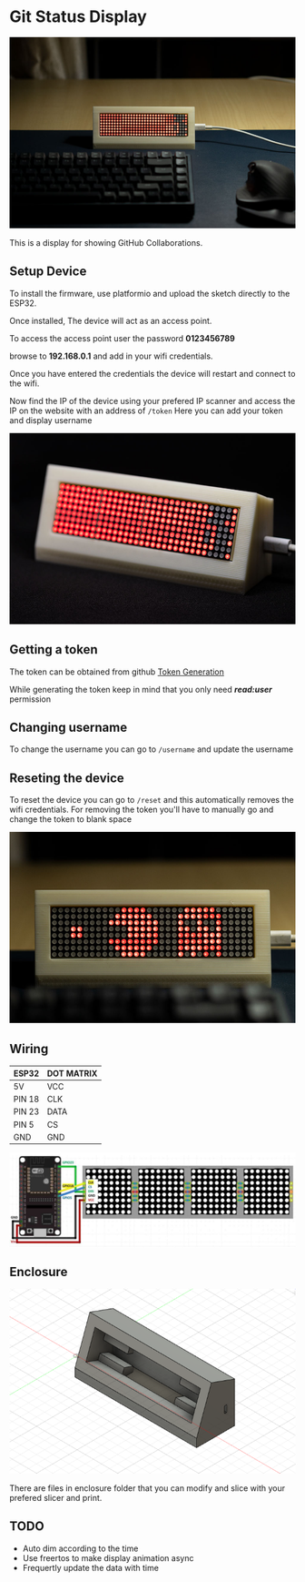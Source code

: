 # Git Status Display

![Background](Images/background.jpg)

This is a display for showing GitHub Collaborations.

## Setup Device

To install the firmware, use platformio and upload the sketch directly to the ESP32.

Once installed, The device will act as an access point.

To access the access point user the password **0123456789**

browse to **192.168.0.1** and add in your wifi credentials.

Once you have entered the credentials the device will restart and connect to the wifi.

Now find the IP of the device using your prefered IP scanner and access the IP on the website with an address of `/token`
Here you can add your token and display username

![Git Status Display](Images/angled.jpg)

## Getting a token

The token can be obtained from github
[Token Generation](https://github.com/settings/tokens)

While generating the token keep in mind that you only need ***read:user*** permission

## Changing username

To change the username you can go to `/username` and update the username

## Reseting the device

To reset the device you can go to `/reset` and this automatically removes the wifi credentials.
For removing the token you'll have to manually go and change the token to blank space

![Git Status Display Loading](Images/zoomed.jpg)
## Wiring

|ESP32 |DOT MATRIX|
|------|----------|
|5V    |VCC       |
|PIN 18|CLK       |
|PIN 23|DATA      |
|PIN 5 |CS        |
|GND   |GND       |

![Wiring Diagram](Images/wiring_diagram.jpeg)

## Enclosure

![Enclosure](Images/enclosure.png)

There are files in enclosure folder that you can modify and slice with your prefered slicer and print.

## TODO

- Auto dim according to the time
- Use freertos to make display animation async
- Frequertly update the data with time
